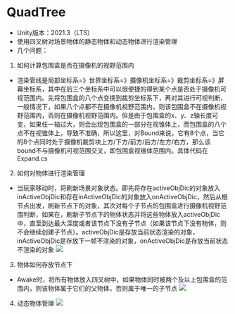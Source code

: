 # QuadTree
- Unity版本：2021.3（LTS）
- 使用四叉树对场景物体的静态物体和动态物体进行渲染管理
- 几个问题：
1. 如何计算包围盒是否在摄像机的视野范围内
- 渲染管线是局部坐标系=》世界坐标系=》摄像机坐标系=》裁剪坐标系=》屏幕坐标系，其中在后三个坐标系中可以很便捷的得到某个点是否处于摄像机可视范围内。先将包围盒的八个点变换到裁剪坐标系下，再对其进行可视判断，一般情况下，如果八个点都不在摄像机视野范围内，则该包围盒不在摄像机视野范围内，否则在摄像机视野范围内。但是由于包围盒的x、y、z轴长度可变，如果任一轴过大，则会出现包围盒的一部分在视锥体上，而包围盒的八个点不在视锥体上，导致不准确，所以这里，对Bound来说，它有8个点，当它的8个点同时处于摄像机裁剪块上方/下方/前方/后方/左方/右方，那么该bound不与摄像机可视范围交叉，即包围盒视锥体范围内。具体代码在Expand.cs
2. 如何对物体进行渲染管理
- 当玩家移动时，将刷新场景对象状态。即先将存在activeObjDic的对象放入inActiveObjDic和存在inActiveObjDic的对象放入onActiveObjDic，然后从根节点出发，刷新节点下的对象，其次对每个子节点的包围盒进行摄像机视野范围判断，如果在，刷新子节点下的物体状态并将这些物体放入activeObjDic中，直至到达最大深度或者该节点下没有子节点（如果该节点下没有物体，则不会继续创建子节点）。activeObjDic是存放当前状态渲染的对象，inActiveObjDic是存放下一帧不渲染的对象，onActiveObjDic是存放当前状态不渲染的对象
![](https://github.com/KDuoLi/myBlog-Picture/blob/main/QuadTree/%E6%B8%B2%E6%9F%93%E7%AE%A1%E7%90%86.png?raw=true)
3. 物体如何存放节点下
- Awake时，将所有物体放入四叉树中，如果物体同时被两个及以上包围盒的范围内，则该物体属于它们的父物体，否则属于唯一的子节点
![](https://github.com/KDuoLi/myBlog-Picture/blob/main/QuadTree/%E6%8F%92%E5%85%A5%E7%89%A9%E4%BD%93.png?raw=true)
4. 动态物体管理
![](https://github.com/KDuoLi/myBlog-Picture/blob/main/QuadTree/%E5%8A%A8%E6%80%81%E7%89%A9%E4%BD%93%E7%AE%A1%E7%90%86.png?raw=true)
